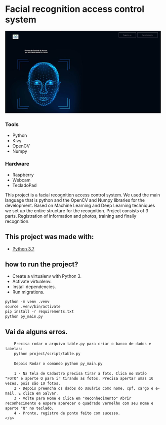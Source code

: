 # Facial recognition access control system

<img src="git/demo.jpg?raw=true"/>

### Tools
* Python
* Kivy
* OpenCV
* Numpy 

### Hardware
* Raspberry
* Webcam
* TecladoPad

<p>This project is a facial recognition access control system. We used the main language that is python and the OpenCV and Numpy libraries for the development. Based on Machine Learning and Deep Learning techniques we set up the entire structure for the recognition. Project consists of 3 parts. Registration of information and photos, training and finally recognition.
 
## This project was made with:

* [Python 3.7](https://www.python.org/) 

## how to run the project?

* Create a virtualenv with Python 3.
* Activate virtualenv.
* Install dependencies.
* Run migrations.

```
python -m venv .venv
source .venv/bin/activate
pip install -r requirements.txt
python py_main.py
```

## Vai da alguns erros.
```
    Precisa rodar o arquivo table.py para criar o banco de dados e tabelas: 
    python project/script/table.py

    Depois Rodar o comando python py_main.py

    1 - Na tela de Cadastro precisa tirar a foto. Clica no Botão "FOTO" e aperte Q para ir tirando as fotos. Precisa apertar umas 10 vezes, pois são 10 fotos.
    2 - Depois preencha os dados do Usuário como nome, cpf, cargo e e-mail. E clica em Salvar.
    3 - Volte para Home e Clica em "Reconhecimento" Abrir reconhecimento e espere aparecer o quadrado vermelho com seu nome e aperte "Q" no teclado.
    4 - Pronto, registro de ponto feito com sucesso.
</a>
